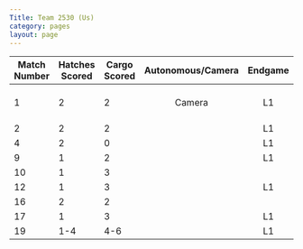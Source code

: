 ```yaml
---
Title: Team 2530 (Us)
category: pages
layout: page
---
```

Match Number|Hatches Scored|Cargo Scored|Autonomous/Camera|Endgame |Notable Features|
------------|--------------|------------|:---------------:|:------:|----------------|
1           |2             |2           |Camera           |L1      |Close to wall, drops|
2           |2             |2           |                 |L1      |                |
4           |2             |0           |                 |L1      |                |
9           |1             |2           |                 |L1      |                |
10          |1             |3           |                 |        |Drops           |
12          |1             |3           |                 |L1      |                |
16          |2             |2           |                 |        |                |
17          |1             |3           |                 |L1      |                |
19          |1-4           |4-6         |                 |L1      |                |